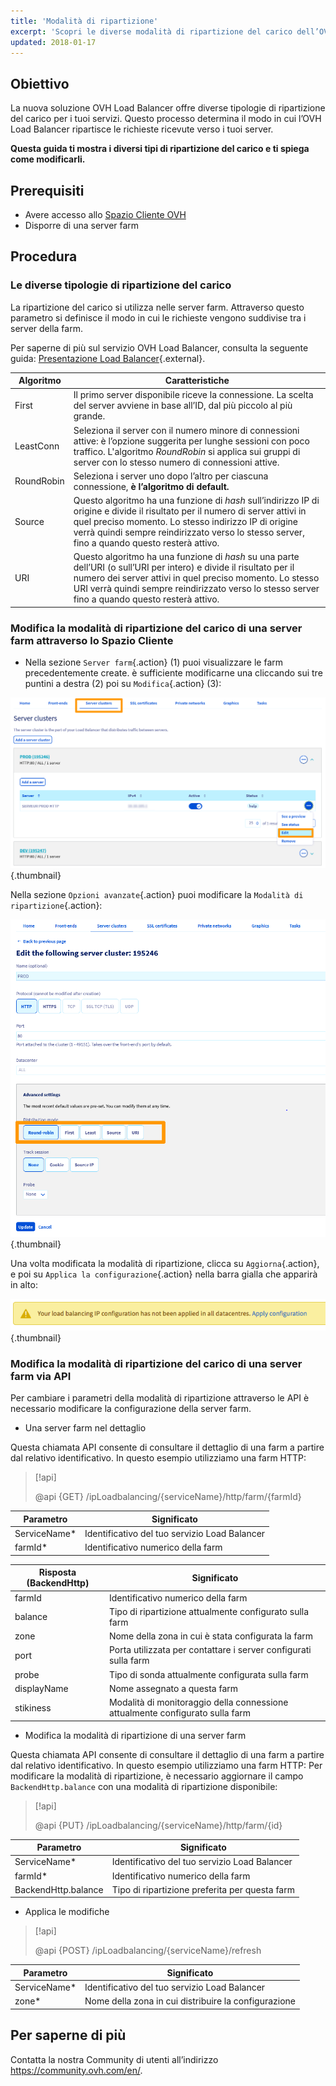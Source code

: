 ```yaml
---
title: 'Modalità di ripartizione'
excerpt: 'Scopri le diverse modalità di ripartizione del carico dell’OVH Load Balancer'
updated: 2018-01-17
---
```



## Obiettivo

La nuova soluzione OVH Load Balancer offre diverse tipologie di ripartizione del carico per i tuoi servizi. Questo processo determina il modo in cui l’OVH Load Balancer ripartisce le richieste ricevute verso i tuoi server.

**Questa guida ti mostra i diversi tipi di ripartizione del carico e ti spiega come modificarli.**

## Prerequisiti

- Avere accesso allo [Spazio Cliente OVH](https://www.ovh.com/auth/?action=gotomanager&from=https://www.ovh.it/&ovhSubsidiary=it)
- Disporre di una server farm


## Procedura

### Le diverse tipologie di ripartizione del carico

La ripartizione del carico si utilizza nelle server farm. Attraverso questo parametro si definisce il modo in cui le richieste vengono suddivise tra i server della farm.

Per saperne di più sul servizio OVH Load Balancer, consulta la seguente guida: [Presentazione Load Balancer](/pages/network/load_balancer/use_presentation){.external}.

|Algoritmo|Caratteristiche|
|---|---|
|First|Il primo server disponibile riceve la connessione. La scelta del server avviene in base all’ID, dal più piccolo al più grande.|
|LeastConn|Seleziona il server con il numero minore di connessioni attive: è l’opzione suggerita per lunghe sessioni con poco traffico. L'algoritmo *RoundRobin* si applica sui gruppi di server con lo stesso numero di connessioni attive.|
|RoundRobin|Seleziona i server uno dopo l’altro per ciascuna connessione, **è l’algoritmo di default.**|
|Source|Questo algoritmo ha una funzione di *hash* sull’indirizzo IP di origine e divide il risultato per il numero di server attivi in quel preciso momento. Lo stesso indirizzo IP di origine verrà quindi sempre reindirizzato verso lo stesso server, fino a quando questo resterà attivo.|
|URI|Questo algoritmo ha una funzione di *hash* su una parte dell’URI (o sull’URI per intero) e divide il risultato per il numero dei server attivi in quel preciso momento. Lo stesso URI verrà quindi sempre reindirizzato verso lo stesso server fino a quando questo resterà attivo.|


### Modifica la modalità di ripartizione del carico di una server farm attraverso lo Spazio Cliente

- Nella sezione `Server farm`{.action} (1) puoi visualizzare le farm precedentemente create. è sufficiente modificarne una cliccando sui tre puntini a destra (2) poi su `Modifica`{.action} (3):

![Modification d'une ferme](images/server_cluster_change.png){.thumbnail}

Nella sezione `Opzioni avanzate`{.action} puoi modificare la `Modalità di ripartizione`{.action}:

![Modification d'une ferme](images/distrib_mode_edit.png){.thumbnail}

Una volta modificata la modalità di ripartizione, clicca su `Aggiorna`{.action}, e poi su `Applica la configurazione`{.action} nella barra gialla che apparirà in alto:

![Attivazione della configurazione](images/apply_config.png){.thumbnail}


### Modifica la modalità di ripartizione del carico di una server farm via API

Per cambiare i parametri della modalità di ripartizione attraverso le API è necessario modificare la configurazione della server farm.

- Una server farm nel dettaglio

Questa chiamata API consente di consultare il dettaglio di una farm a partire dal relativo identificativo. In questo esempio utilizziamo una farm HTTP:

> [!api]
>
> @api {GET} /ipLoadbalancing/{serviceName}/http/farm/{farmId}
> 

|Parametro|Significato|
|---|---|
|ServiceName*|Identificativo del tuo servizio Load Balancer|
|farmId*|Identificativo numerico della farm|

|Risposta (BackendHttp)|Significato|
|---|---|
|farmId|Identificativo numerico della farm|
|balance|Tipo di ripartizione attualmente configurato sulla farm|
|zone|Nome della zona in cui è stata configurata la farm|
|port|Porta utilizzata per contattare i server configurati sulla farm|
|probe|Tipo di sonda attualmente configurata sulla farm|
|displayName|Nome assegnato a questa farm|
|stikiness|Modalità di monitoraggio della connessione attualmente configurato sulla farm|

- Modifica la modalità di ripartizione di una server farm

Questa chiamata API consente di consultare il dettaglio di una farm a partire dal relativo identificativo. In questo esempio utilizziamo una farm HTTP: Per modificare la modalità di ripartizione, è necessario aggiornare il campo `BackendHttp.balance` con una modalità di ripartizione disponibile:

> [!api]
>
> @api {PUT} /ipLoadbalancing/{serviceName}/http/farm/{id}
> 

|Parametro|Significato|
|---|---|
|ServiceName*|Identificativo del tuo servizio Load Balancer|
|farmId*|Identificativo numerico della farm|
|BackendHttp.balance|Tipo di ripartizione preferita per questa farm|

- Applica le modifiche

> [!api]
>
> @api {POST} /ipLoadbalancing/{serviceName}/refresh
> 

|Parametro|Significato|
|---|---|
|ServiceName*|Identificativo del tuo servizio Load Balancer|
|zone*|Nome della zona in cui distribuire la configurazione|


## Per saperne di più

Contatta la nostra Community di utenti all’indirizzo <https://community.ovh.com/en/>.
